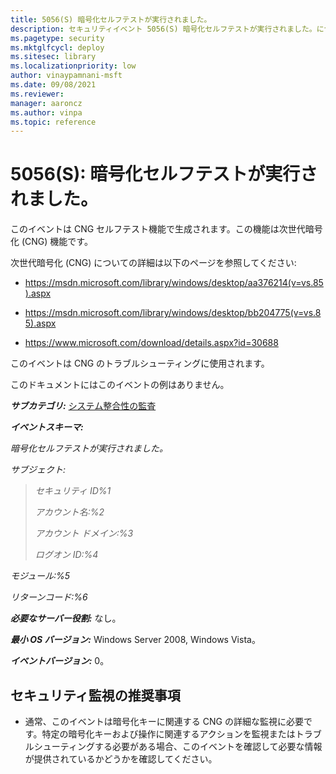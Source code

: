 ```yaml
---
title: 5056(S) 暗号化セルフテストが実行されました。
description: セキュリティイベント 5056(S) 暗号化セルフテストが実行されました。について説明します。
ms.pagetype: security
ms.mktglfcycl: deploy
ms.sitesec: library
ms.localizationpriority: low
author: vinaypamnani-msft
ms.date: 09/08/2021
ms.reviewer: 
manager: aaroncz
ms.author: vinpa
ms.topic: reference
---
```


# 5056(S): 暗号化セルフテストが実行されました。

このイベントは CNG セルフテスト機能で生成されます。この機能は次世代暗号化 (CNG) 機能です。

次世代暗号化 (CNG) についての詳細は以下のページを参照してください:

-   <https://msdn.microsoft.com/library/windows/desktop/aa376214(v=vs.85).aspx>

-   <https://msdn.microsoft.com/library/windows/desktop/bb204775(v=vs.85).aspx>

-   <https://www.microsoft.com/download/details.aspx?id=30688>

このイベントは CNG のトラブルシューティングに使用されます。

このドキュメントにはこのイベントの例はありません。

***サブカテゴリ:***&nbsp;[システム整合性の監査](audit-system-integrity.md)

***イベントスキーマ:***

*暗号化セルフテストが実行されました。*

*サブジェクト:*

> *セキュリティ ID%1*
>
> *アカウント名:%2*
>
> *アカウント ドメイン:%3*
>
> *ログオン ID:%4*

*モジュール:%5*

*リターンコード:%6*

***必要なサーバー役割:*** なし。

***最小 OS バージョン:*** Windows Server 2008, Windows Vista。

***イベントバージョン:*** 0。

## セキュリティ監視の推奨事項

-   通常、このイベントは暗号化キーに関連する CNG の詳細な監視に必要です。特定の暗号化キーおよび操作に関連するアクションを監視またはトラブルシューティングする必要がある場合、このイベントを確認して必要な情報が提供されているかどうかを確認してください。
